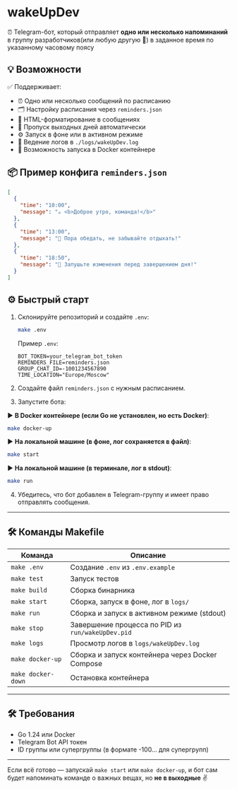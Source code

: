 # wakeUpDev

⏰ Telegram-бот, который отправляет **одно или несколько напоминаний** в группу разработчиков(или любую другую 🫡) в
заданное время по указанному часовому поясу

## 💡 Возможности
✅ Поддерживает:

- ⏰ Одно или несколько сообщений по расписанию
- 🗂 Настройку расписания через `reminders.json`
- 📝 HTML-форматирование в сообщениях
- 📅 Пропуск выходных дней автоматически
- ⚙️ Запуск в фоне или в активном режиме
- 🧾 Ведение логов в `./logs/wakeUpDev.log`
- 🐳 Возможность запуска в Docker контейнере

## 📦 Пример конфига `reminders.json`

```json
[
  {
    "time": "10:00",
    "message": "☕ <b>Доброе утро, команда!</b>"
  },
  {
    "time": "13:00",
    "message": "🍝 Пора обедать, не забывайте отдыхать!"
  },
  {
    "time": "18:50",
    "message": "📌 Запушьте изменения перед завершением дня!"
  }
]
```

## ⚙️ Быстрый старт

1. Склонируйте репозиторий и создайте `.env`:

   ```bash
   make .env
   ```

   Пример `.env`:

   ```env
   BOT_TOKEN=your_telegram_bot_token
   REMINDERS_FILE=reminders.json
   GROUP_CHAT_ID=-1001234567890
   TIME_LOCATION="Europe/Moscow"
   ```

2. Создайте файл `reminders.json` с нужным расписанием.

3. Запустите бота:

▶️ **В Docker контейнере (если Go не установлен, но есть Docker)**:

   ```bash
   make docker-up
   ```

▶️ **На локальной машине (в фоне, лог сохраняется в файл)**:

   ```bash
   make start
   ```

▶️ **На локальной машине (в терминале, лог в stdout)**:

   ```bash
   make run
   ```

4. Убедитесь, что бот добавлен в Telegram-группу и имеет право отправлять сообщения.

---

## 🛠 Команды Makefile

| Команда            | Описание                                          |
|--------------------|---------------------------------------------------|
| `make .env`        | Создание `.env` из `.env.example`                 |
| `make test`        | Запуск тестов                                     |
| `make build`       | Сборка бинарника                                  |
| `make start`       | Сборка, запуск в фоне, лог в `logs/`              |
| `make run`         | Сборка и запуск в активном режиме (stdout)        |
| `make stop`        | Завершение процесса по PID из `run/wakeUpDev.pid` |
| `make logs`        | Просмотр логов в `logs/wakeUpDev.log`             |
| `make docker-up`   | Сборка и запуск контейнера через Docker Compose   |
| `make docker-down` | Остановка контейнера                              |

---

## 🛠 Требования

* Go 1.24 или Docker
* Telegram Bot API токен
* ID группы или супергруппы (в формате -100... для супергрупп)

---

Если всё готово — запускай `make start` или `make docker-up`, и бот сам будет напоминать команде о важных вещах, но **не
в выходные** ✌️

